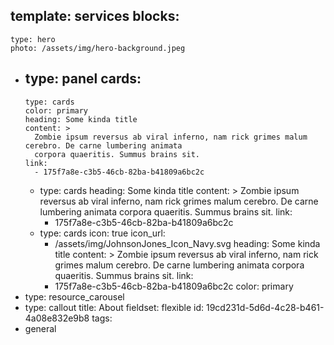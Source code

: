 template: services
blocks:
  - 
    type: hero
    photo: /assets/img/hero-background.jpeg
  - 
    type: panel
    cards:
      - 
        type: cards
        color: primary
        heading: Some kinda title
        content: >
          Zombie ipsum reversus ab viral inferno, nam rick grimes malum cerebro. De carne lumbering animata
          corpora quaeritis. Summus brains sit​​.
        link:
          - 175f7a8e-c3b5-46cb-82ba-b41809a6bc2c
      - 
        type: cards
        heading: Some kinda title
        content: >
          Zombie ipsum reversus ab viral inferno, nam rick grimes malum cerebro. De carne lumbering animata
          corpora quaeritis. Summus brains sit​​.
        link:
          - 175f7a8e-c3b5-46cb-82ba-b41809a6bc2c
      - 
        type: cards
        icon: true
        icon_url:
          - /assets/img/JohnsonJones_Icon_Navy.svg
        heading: Some kinda title
        content: >
          Zombie ipsum reversus ab viral inferno, nam rick grimes malum cerebro. De carne lumbering animata
          corpora quaeritis. Summus brains sit​​.
        link:
          - 175f7a8e-c3b5-46cb-82ba-b41809a6bc2c
    color: primary
  - 
    type: resource_carousel
  - 
    type: callout
title: About
fieldset: flexible
id: 19cd231d-5d6d-4c28-b461-4a08e832e9b8
tags:
  - general
